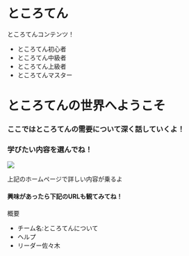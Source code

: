 <div  class="header">
         <h1>ところてん</h1>
       <div  class="header-logo">ところてんコンテンツ！</div>
       <div class=header-list">
            <ul>
              <li>ところてん初心者</li>
              <li>ところてん中級者</li>                
              <li>ところてん上級者</li>
              <li>ところてんマスター</li>
                              </ul>
             
</div>
<div class="main">
<div class="copy-container">
         <h1>ところてんの世界へようこそ</h1>
         <h3>ここではところてんの需要について深く話していくよ！</h3>
</div>
<div class="contents">
         <h3>学びたい内容を選んでね！</div>
<div class="contents-item">
         <img src="https://www.youtube.com/?gl=JP&hl=ja">
         <p>上記のホームページで詳しい内容が乗るよ</p>
</div>
<div class="contact-form">
         <h4>興味があったら下記のURLも観てみてね！</h4>        
</div>
</div>
<div class="footer">
       <div class="footer-logo">概要</div>
       <div class="footer-list">
            <ul>
                   <li>チーム名:ところてんについて</li>
                   <li>ヘルプ</li>
                   <li>リーダー佐々木</li>
            </ul>
</div>
